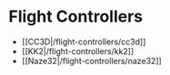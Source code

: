 # Flight Controllers

* [[CC3D|/flight-controllers/cc3d]]
* [[KK2|/flight-controllers/kk2]]
* [[Naze32|/flight-controllers/naze32]]
